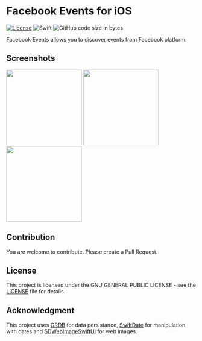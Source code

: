 # Facebook Events for iOS

[![License](https://img.shields.io/github/license/qqvm/Facebook-Events-iOS?style=flat)](https://github.com/qqvm/Facebook-Events-iOS/blob/master/LICENSE)
![Swift](https://img.shields.io/badge/language-swift-orange?style=flat)
![GitHub code size in bytes](https://img.shields.io/github/languages/code-size/qqvm/Facebook-Events-iOS?style=flat)

Facebook Events allows you to discover events from Facebook platform.

## Screenshots
<p float="left">
  <img src="https://i.ibb.co/pLd4JLy/IMG-0011.png" width="200" border="0">
  <img src="https://i.ibb.co/R9VsjrG/IMG-0012.png" width="200" border="0">
  <img src="https://i.ibb.co/K26q4JJ/IMG-0013.png" width="200" border="0">
</p>

## Contribution

You are welcome to contribute. Please create a Pull Request.

## License

This project is licensed under the GNU GENERAL PUBLIC LICENSE - see the [LICENSE](./LICENSE) file for details.

## Acknowledgment

This project uses [GRDB](https://github.com/groue/GRDB.swift) for data persistance, [SwiftDate](https://github.com/malcommac/SwiftDate) for manipulation with dates and [SDWebImageSwiftUI](https://github.com/SDWebImage/SDWebImageSwiftUI) for web images.
